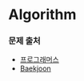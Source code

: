 # Algorithm
### 문제 출처
- [프로그래머스](https://programmers.co.kr/learn/challenges)
- [Baekjoon](https://www.acmicpc.net/problem/tags)

